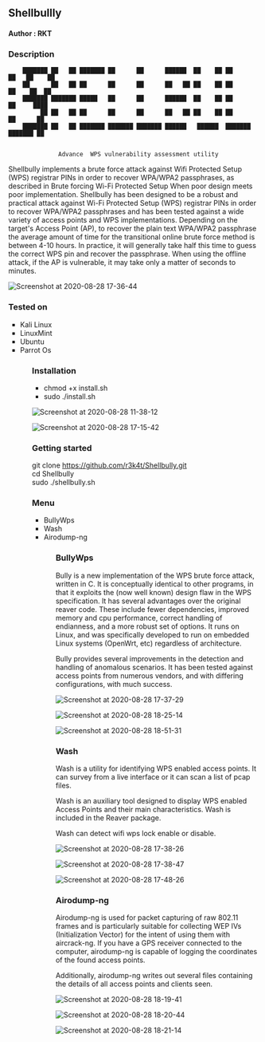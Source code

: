 <h2>Shellbullly</h2>


<h4>Author : RKT </h4>


### Description ###


        ███████ ██   ██ ███████ ██      ██      ██████  ██    ██ ██      ██   ██    ██ 
        ██      ██   ██ ██      ██      ██      ██   ██ ██    ██ ██      ██    ██  ██  
        ███████ ███████ █████   ██      ██      ██████  ██    ██ ██      ██     ████   
             ██ ██   ██ ██      ██      ██      ██   ██ ██    ██ ██      ██      ██    
        ███████ ██   ██ ███████ ███████ ███████ ██████   ██████  ███████ ███████ ██    
              
                            
                  Advance  WPS vulnerability assessment utility

                        
Shellbully implements a brute force attack against Wifi Protected Setup (WPS) registrar PINs in order to recover WPA/WPA2 passphrases, as described in Brute forcing Wi-Fi Protected Setup When poor design meets poor implementation.
Shellbully has been designed to be a robust and practical attack against Wi-Fi Protected Setup (WPS) registrar PINs in order to recover WPA/WPA2 passphrases and has been tested against a wide variety of access points and WPS implementations.
Depending on the target's Access Point (AP), to recover the plain text WPA/WPA2 passphrase the average amount of time for the transitional online brute force method is between 4-10 hours. In practice, it will generally take half this time to guess the correct WPS pin and recover the passphrase. When using the offline attack, if the AP is vulnerable, it may take only a matter of seconds to minutes.

![Screenshot at 2020-08-28 17-36-44](https://user-images.githubusercontent.com/69615463/91582688-c429c400-e96d-11ea-99f7-7a78bc55cf45.png)

### Tested on ### 

<ul type = "square">
<li>Kali Linux</li>
<li>LinuxMint</li>
<li>Ubuntu</li>
<li>Parrot Os</li>
<ul>


### Installation ###

<ul type="square">
<li>chmod +x install.sh</li>
<li>sudo ./install.sh</li>
</ul>

![Screenshot at 2020-08-28 11-38-12](https://user-images.githubusercontent.com/69615463/91568069-ec5ff580-e962-11ea-954f-1992c1da1ee4.png)


![Screenshot at 2020-08-28 17-15-42](https://user-images.githubusercontent.com/69615463/91568456-0568a680-e963-11ea-8c75-b22b605b1fd6.png)


### Getting started ###

git clone https://github.com/r3k4t/Shellbully.git
<br>
cd Shellbully
<br>
sudo ./shellbully.sh
<br>

### Menu ###

<ul type = "square">
<li>BullyWps</li>
<li>Wash</li>
<li>Airodump-ng</li>
<ul>

### BullyWps ###

Bully is a new implementation of the WPS brute force attack, written in C. It is conceptually identical to other programs, in that it exploits the (now well known) design flaw in the WPS specification. It has several advantages over the original reaver code. These include fewer dependencies, improved memory and cpu performance, correct handling of endianness, and a more robust set of options. It runs on Linux, and was specifically developed to run on embedded Linux systems (OpenWrt, etc) regardless of architecture.

Bully provides several improvements in the detection and handling of anomalous scenarios. It has been tested against access points from numerous vendors, and with differing configurations, with much success.

![Screenshot at 2020-08-28 17-37-29](https://user-images.githubusercontent.com/69615463/91583448-dc4e1300-e96e-11ea-8ba3-9b8454665090.png)

![Screenshot at 2020-08-28 18-25-14](https://user-images.githubusercontent.com/69615463/91583522-f851b480-e96e-11ea-9a60-75360929d54e.png)

![Screenshot at 2020-08-28 18-51-31](https://user-images.githubusercontent.com/69615463/91583565-0bfd1b00-e96f-11ea-8de5-337ea3f255c7.png)

### Wash ###

Wash is a utility for identifying WPS enabled access points. It can survey from a live interface or it can scan a list of pcap files.

Wash is an auxiliary tool designed to display WPS enabled Access Points and their main characteristics. Wash is included in the Reaver package. 

Wash can detect wifi wps lock enable or disable.

![Screenshot at 2020-08-28 17-38-26](https://user-images.githubusercontent.com/69615463/91582846-0521d880-e96e-11ea-934a-104be4408da2.png)

![Screenshot at 2020-08-28 17-38-47](https://user-images.githubusercontent.com/69615463/91582927-24b90100-e96e-11ea-9a07-4aaf91c3cca1.png)

![Screenshot at 2020-08-28 17-48-26](https://user-images.githubusercontent.com/69615463/91583016-3f8b7580-e96e-11ea-9d2e-97f240262330.png)

### Airodump-ng ###

Airodump-ng is used for packet capturing of raw 802.11 frames and is particularly suitable for collecting WEP IVs (Initialization Vector) for the intent of using them with aircrack-ng. If you have a GPS receiver connected to the computer, airodump-ng is capable of logging the coordinates of the found access points.

Additionally, airodump-ng writes out several files containing the details of all access points and clients seen.

![Screenshot at 2020-08-28 18-19-41](https://user-images.githubusercontent.com/69615463/91583122-5e8a0780-e96e-11ea-8a04-563c8bba6648.png)

![Screenshot at 2020-08-28 18-20-44](https://user-images.githubusercontent.com/69615463/91583187-72ce0480-e96e-11ea-8f0d-15fcc521f140.png)

![Screenshot at 2020-08-28 18-21-14](https://user-images.githubusercontent.com/69615463/91583339-b3c61900-e96e-11ea-8cdc-1dde4d57883b.png)


